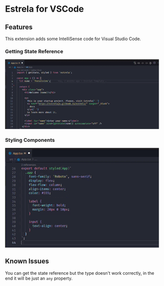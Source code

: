 # Estrela for VSCode

## Features

This extension adds some IntelliSense code for Visual Studio Code.

### Getting State Reference

![State Reference](assets/state_demo.gif)

### Styling Components

![Styled Components](assets/styled_demo.gif)

## Known Issues

You can get the state reference but the type doesn't work correctly, in the end it will be just an `any` property.
